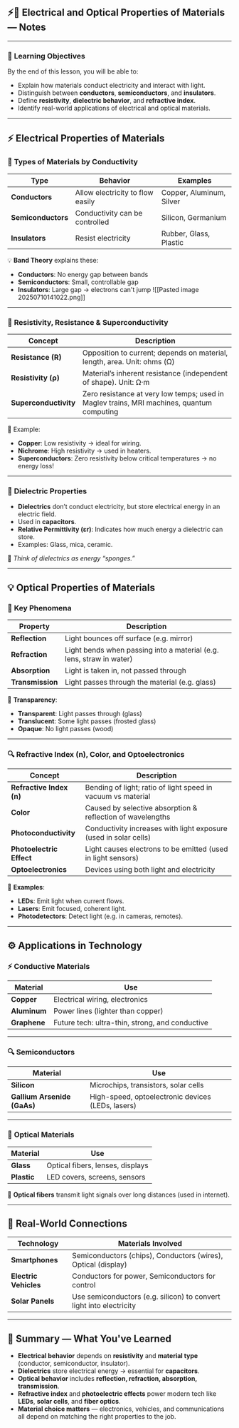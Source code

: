 ## ⚡🔬 Electrical and Optical Properties of Materials — Notes

---

### 🎯 **Learning Objectives**

By the end of this lesson, you will be able to:

- Explain how materials conduct electricity and interact with light.
- Distinguish between **conductors**, **semiconductors**, and **insulators**.
- Define **resistivity**, **dielectric behavior**, and **refractive index**.
- Identify real-world applications of electrical and optical materials.

---

## ⚡ Electrical Properties of Materials

### 🔌 **Types of Materials by Conductivity**

|Type|Behavior|Examples|
|---|---|---|
|**Conductors**|Allow electricity to flow easily|Copper, Aluminum, Silver|
|**Semiconductors**|Conductivity can be controlled|Silicon, Germanium|
|**Insulators**|Resist electricity|Rubber, Glass, Plastic|

💡 **Band Theory** explains these:

- **Conductors**: No energy gap between bands
- **Semiconductors**: Small, controllable gap
- **Insulators**: Large gap → electrons can't jump
![[Pasted image 20250710141022.png]]
---

### 🧠 **Resistivity, Resistance & Superconductivity**

|Concept|Description|
|---|---|
|**Resistance (R)**|Opposition to current; depends on material, length, area. Unit: ohms (Ω)|
|**Resistivity (ρ)**|Material’s inherent resistance (independent of shape). Unit: Ω·m|
|**Superconductivity**|Zero resistance at very low temps; used in Maglev trains, MRI machines, quantum computing|

🔌 Example:

- **Copper**: Low resistivity → ideal for wiring.
- **Nichrome**: High resistivity → used in heaters.
- **Superconductors**: Zero resistivity below critical temperatures → no energy loss!

---

### 🧲 **Dielectric Properties**

- **Dielectrics** don’t conduct electricity, but store electrical energy in an electric field.
- Used in **capacitors**.
- **Relative Permittivity (εr)**: Indicates how much energy a dielectric can store.
- Examples: Glass, mica, ceramic.

🔋 _Think of dielectrics as energy “sponges.”_

---

## 💡 Optical Properties of Materials

### 🌈 **Key Phenomena**

|Property|Description|
|---|---|
|**Reflection**|Light bounces off surface (e.g. mirror)|
|**Refraction**|Light bends when passing into a material (e.g. lens, straw in water)|
|**Absorption**|Light is taken in, not passed through|
|**Transmission**|Light passes through the material (e.g. glass)|

🎨 **Transparency**:

- **Transparent**: Light passes through (glass)
- **Translucent**: Some light passes (frosted glass)
- **Opaque**: No light passes (wood)

---

### 🔍 **Refractive Index (n), Color, and Optoelectronics**

|Concept|Description|
|---|---|
|**Refractive Index (n)**|Bending of light; ratio of light speed in vacuum vs material|
|**Color**|Caused by selective absorption & reflection of wavelengths|
|**Photoconductivity**|Conductivity increases with light exposure (used in solar cells)|
|**Photoelectric Effect**|Light causes electrons to be emitted (used in light sensors)|
|**Optoelectronics**|Devices using both light and electricity|

🔦 **Examples**:

- **LEDs**: Emit light when current flows.
- **Lasers**: Emit focused, coherent light.
- **Photodetectors**: Detect light (e.g. in cameras, remotes).

---

## ⚙️ Applications in Technology

### ⚡ **Conductive Materials**

|Material|Use|
|---|---|
|**Copper**|Electrical wiring, electronics|
|**Aluminum**|Power lines (lighter than copper)|
|**Graphene**|Future tech: ultra-thin, strong, and conductive|

---

### 🔍 **Semiconductors**

|Material|Use|
|---|---|
|**Silicon**|Microchips, transistors, solar cells|
|**Gallium Arsenide (GaAs)**|High-speed, optoelectronic devices (LEDs, lasers)|

---

### 🔬 **Optical Materials**

|Material|Use|
|---|---|
|**Glass**|Optical fibers, lenses, displays|
|**Plastic**|LED covers, screens, sensors|

📡 **Optical fibers** transmit light signals over long distances (used in internet).

---

## 📱 Real-World Connections

|Technology|Materials Involved|
|---|---|
|**Smartphones**|Semiconductors (chips), Conductors (wires), Optical (display)|
|**Electric Vehicles**|Conductors for power, Semiconductors for control|
|**Solar Panels**|Use semiconductors (e.g. silicon) to convert light into electricity|

---

## 🧾 Summary — What You've Learned

- **Electrical behavior** depends on **resistivity** and **material type** (conductor, semiconductor, insulator).
- **Dielectrics** store electrical energy → essential for **capacitors**.
- **Optical behavior** includes **reflection, refraction, absorption, transmission**.
- **Refractive index** and **photoelectric effects** power modern tech like **LEDs**, **solar cells**, and **fiber optics**.
- **Material choice matters** — electronics, vehicles, and communications all depend on matching the right properties to the job.